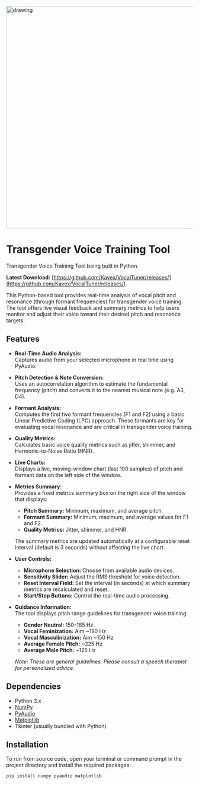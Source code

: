 <img src="https://github.com/user-attachments/assets/7c81e333-421c-427e-a60f-d3c9fd24552e" alt="drawing" width="600"/>

# Transgender Voice Training Tool

Transgender Voice Training Tool being built in Python.

**Latest Download:** [https://github.com/Kavex/VocalTuner/releases/](https://github.com/Kavex/VocalTuner/releases/)

This Python-based tool provides real-time analysis of vocal pitch and resonance (through formant frequencies) for transgender voice training. The tool offers live visual feedback and summary metrics to help users monitor and adjust their voice toward their desired pitch and resonance targets.

## Features

- **Real-Time Audio Analysis:**  
  Captures audio from your selected microphone in real time using PyAudio.

- **Pitch Detection & Note Conversion:**  
  Uses an autocorrelation algorithm to estimate the fundamental frequency (pitch) and converts it to the nearest musical note (e.g. A3, D4).

- **Formant Analysis:**  
  Computes the first two formant frequencies (F1 and F2) using a basic Linear Predictive Coding (LPC) approach. These formants are key for evaluating vocal resonance and are critical in transgender voice training.

- **Quality Metrics:**  
  Calculates basic voice quality metrics such as jitter, shimmer, and Harmonic-to-Noise Ratio (HNR).

- **Live Charts:**  
  Displays a live, moving-window chart (last 100 samples) of pitch and formant data on the left side of the window.

- **Metrics Summary:**  
  Provides a fixed metrics summary box on the right side of the window that displays:
  - **Pitch Summary:** Minimum, maximum, and average pitch.
  - **Formant Summary:** Minimum, maximum, and average values for F1 and F2.
  - **Quality Metrics:** Jitter, shimmer, and HNR.
  
  The summary metrics are updated automatically at a configurable reset interval (default is 3 seconds) without affecting the live chart.

- **User Controls:**  
  - **Microphone Selection:** Choose from available audio devices.
  - **Sensitivity Slider:** Adjust the RMS threshold for voice detection.
  - **Reset Interval Field:** Set the interval (in seconds) at which summary metrics are recalculated and reset.
  - **Start/Stop Buttons:** Control the real-time audio processing.

- **Guidance Information:**  
  The tool displays pitch range guidelines for transgender voice training:
  - **Gender Neutral:** 150–185 Hz
  - **Vocal Feminization:** Aim ~180 Hz
  - **Vocal Masculinization:** Aim ~150 Hz
  - **Average Female Pitch:** ~225 Hz
  - **Average Male Pitch:** ~125 Hz
  
  *Note: These are general guidelines. Please consult a speech therapist for personalized advice.*

## Dependencies

- Python 3.x
- [NumPy](https://numpy.org/)
- [PyAudio](https://people.csail.mit.edu/hubert/pyaudio/)
- [Matplotlib](https://matplotlib.org/)
- Tkinter (usually bundled with Python)

## Installation

To run from source code, open your terminal or command prompt in the project directory and install the required packages:

```python
pip install numpy pyaudio matplotlib

